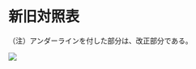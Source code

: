 # 新旧対照表

（注）アンダーラインを付した部分は、改正部分である。

![](https://www.nta.go.jp/tmp/57056752-84b6-47f8-b337-6889fa2abc9c/images/06439272b0325701ea525f5710271ac0ad28198fd561960c874e0a347747a8b9.jpg)